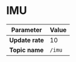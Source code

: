 # IMU

| **Parameter**         | **Value**                                            |
|-----------------------|---------------------------------------------         |
| **Update rate**       | 10                                                   |
| **Topic name**        | `/imu`                                               |


<!-- ### Camera -->
